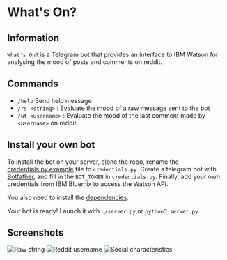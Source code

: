 # What's On?

## Information
`What's On?` is a Telegram bot that provides an interface to IBM Watson for analysing the mood of posts and comments on reddit.

## Commands

* `/help` Send help message
* `/rs <string>` : Evaluate the mood of a raw message sent to the bot
* `/ut <username>` : Evaluate the mood of the last comment made by `<username>` on reddit


## Install your own bot

To install the bot on your server, clone the repo, rename the [credentials.py.example](credentials.py.example) file to `credentials.py`. Create a telegram bot with [Botfather](https://telegram.me/botfather), and fill in the `BOT_TOKEN` in `credentials.py`. Finally, add your own credentials from IBM Bluemix to access the Watson API.   

You also need to install the [dependencies](requirements.txt): 

Your bot is ready! Launch it with `./server.py` or `python3 server.py`.

## Screenshots

![Raw string](http://i.imgur.com/VNCYytM.png)
![Reddit username](http://i.imgur.com/eWBJMku.png)
![Social characteristics](http://i.imgur.com/29fRtc8.png)

